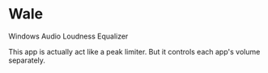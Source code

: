 # Wale
Windows Audio Loudness Equalizer

This app is actually act like a peak limiter.
But it controls each app's volume separately.

